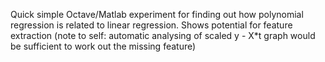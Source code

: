 Quick simple Octave/Matlab experiment for finding out how polynomial regression is related to linear regression. Shows potential for feature extraction (note to self: automatic analysing of scaled y - X*t graph would be sufficient to work out the missing feature)
